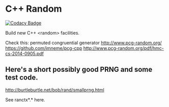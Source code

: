 # C++ Random

[![Codacy Badge](https://api.codacy.com/project/badge/Grade/33ca06d11d0245a29d11c54fae41b2ba)](https://app.codacy.com/app/emsr/cxx_random?utm_source=github.com&utm_medium=referral&utm_content=emsr/cxx_random&utm_campaign=Badge_Grade_Dashboard)

Build new C++ &lt;random&gt; facilities.

Check this:
  permuted congruential generator
http://www.pcg-random.org/
https://github.com/imneme/pcg-cpp
http://www.pcg-random.org/pdf/hmc-cs-2014-0905.pdf

Here's a short possibly good PRNG and some test code.
-----------------------------------------------------

http://burtleburtle.net/bob/rand/smallprng.html

See ranctx*.* here.
